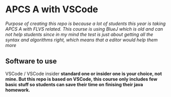 # APCS A with VSCode
*Purpose of creating this repo is because a lot of students this year is taking APCS A with FLVS related. This course is using BlueJ which is old and can not help students since in my mind the test is just about getting all the syntax and algorithms right, which means that a editor would help them more*

## Software to use
VSCode / VSCode insider
**standard one or insider one is your choice, not mine. But this repo is based on VSCode, this course only includes few basic stuff so students can save their time on finising their java homework.**

